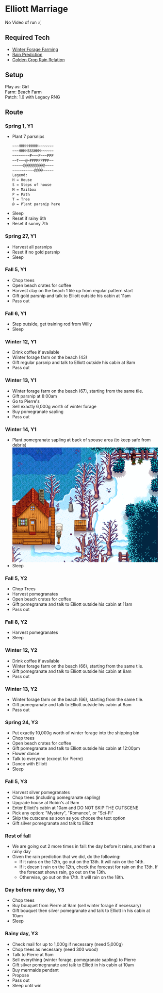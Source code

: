 # Elliott Marriage 

No Video of run :(

## Required Tech
- [Winter Forage Farming](../../tech/winter_forage_farming.md)
- [Rain Prediction](../../tech/rain_prediction.md)
- [Golden Crop Rain Relation](../../tech/golden_crop_rain_relation.md)

## Setup

Play as: Girl  
Farm: Beach Farm  
Patch: 1.6 with Legacy RNG

## Route

### Spring 1, Y1
- Plant 7 parsnips
  ```
  ~~~HHHHHHHHH~~~~~~~
  ~~~HHHHSSSHHM~~~~~~
  ~~~~~~~~P~~~P~~~PPP
  ~~T~~~@~PPPPPPPPP~~
  ~~~~~@@@@@@@@@@~~~~
  ~~~~~~~~~~@@@@~~~~~
  Legend:
  H = House
  S = Steps of house
  M = Mailbox
  P = Path
  T = Tree
  @ = Plant parsnip here
  ```
- Sleep
- Reset if rainy 6th
- Reset if sunny 7th

### Spring 27, Y1
- Harvest all parsnips
- Reset if no gold parsnip
- Sleep

### Fall 5, Y1
- Chop trees
- Open beach crates for coffee
- Harvest clay on the beach 1 tile up from regular pattern start
- Gift gold parsnip and talk to Elliott outside his cabin at 11am
- Pass out

### Fall 6, Y1
- Step outside, get training rod from Willy
- Sleep

### Winter 12, Y1
- Drink coffee if available
- Winter forage farm on the beach (43)
- Gift regular parsnip and talk to Elliott outside his cabin at 8am
- Pass out

### Winter 13, Y1
- Winter forage farm on the beach (67), starting from the same tile.
- Gift parsnip at 8:00am
- Go to Pierre's
- Sell exactly 6,000g worth of winter forage
- Buy pomegranate sapling
- Pass out

### Winter 14, Y1
- Plant pomegranate sapling at back of spouse area (to keep safe from debris)
  ![Pomegranate spot](../../img/emily_apricot.png)
- Sleep

### Fall 5, Y2
- Chop Trees
- Harvest pomegranates
- Open beach crates for coffee
- Gift pomegranate and talk to Elliott outside his cabin at 11am
- Pass out

### Fall 8, Y2
- Harvest pomegranates
- Sleep

### Winter 12, Y2
- Drink coffee if available
- Winter forage farm on the beach (66), starting from the same tile.
- Gift pomegranate and talk to Elliott outside his cabin at 8am
- Pass out

### Winter 13, Y2
- Winter forage farm on the beach (66), starting from the same tile.
- Gift pomegranate and talk to Elliott outside his cabin at 8am
- Pass out

### Spring 24, Y3
- Put exactly 10,000g worth of winter forage into the shipping bin
- Chop trees
- Open beach crates for coffee
- Gift pomegranate and talk to Elliott outside his cabin at 12:00pm
- Flower dance
- Talk to everyone (except for Pierre)
- Dance with Elliott
- Sleep

### Fall 5, Y3
- Harvest silver pomegranates
- Chop trees (including pomegranate sapling)
- Upgrade house at Robin's at 9am
- Enter Elliott's cabin at 10am and DO NOT SKIP THE CUTSCENE
- Pick any option: "Mystery", "Romance", or "Sci-Fi"
- Skip the cutscene as soon as you choose the text option
- Gift silver pomegranate and talk to Elliott

### Rest of fall
- We are going out 2 more times in fall: the day before it rains, and then a rainy day
- Given the rain prediction that we did, do the following:
  - If it rains on the 12th, go out on the 13th. It will rain on the 14th.
  - If it doesn't rain on the 12th, check the forecast for rain on the 13th. If the forecast shows rain, go out on the 13th.
  - Otherwise, go out on the 17th. It will rain on the 18th.

### Day before rainy day, Y3
- Chop trees
- Buy bouquet from Pierre at 9am (sell winter forage if necessary)
- Gift bouquet then silver pomegranate and talk to Elliott in his cabin at 10am
- Sleep

### Rainy day, Y3
- Check mail for up to 1,000g if necessary (need 5,000g)
- Chop trees as necessary (need 300 wood)
- Talk to Pierre at 9am
- Sell everything (winter forage, pomegranate sapling) to Pierre
- Gift silver pomegranate and talk to Elliott in his cabin at 10am
- Buy mermaids pendant
- Propose
- Pass out
- Sleep until win
